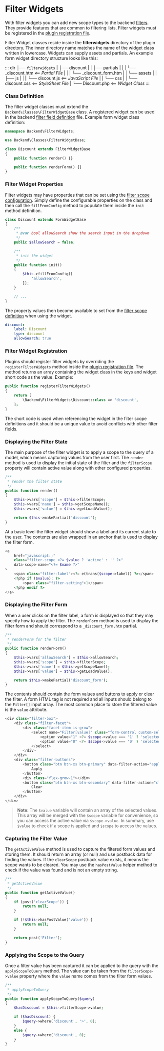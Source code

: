 # Filter Widgets

With filter widgets you can add new scope types to the backend [filters](../backend/filters.md). They provide features that are common to filtering lists. Filter widgets must be registered in the [plugin registration file](../extending.md).

Filter Widget classes reside inside the **filterwidgets** directory of the plugin directory. The inner directory name matches the name of the widget class written in lowercase. Widgets can supply assets and partials. An example form widget directory structure looks like this:

::: dir
├── `filterwidgets`
|   ├── discount
|   |   ├── partials
|   |   |   └── _discount.htm _<== Partial File_
|   |   |   └── _discount_form.htm
|   |   └── assets
|   |       ├── js
|   |       |   └── discount.js _<== JavaScript File_
|   |       └── css
|   |           └── discount.css _<== StyleSheet File_
|   └── Discount.php _<== Widget Class_
:::

### Class Definition

The filter widget classes must extend the `Backend\Classes\FilterWidgetBase` class. A registered widget can be used in the backend [filter field definition](../../element/definitions.md) file. Example form widget class definition:

```php
namespace Backend\FilterWidgets;

use Backend\Classes\FilterWidgetBase;

class Discount extends FilterWidgetBase
{
    public function render() {}

    public function renderForm() {}
}
```

### Filter Widget Properties

Filter widgets may have properties that can be set using the [filter scope configuration](../../element/definitions.md). Simply define the configurable properties on the class and then call the `fillFromConfig` method to populate them inside the `init` method definition.

```php
class Discount extends FormWidgetBase
{
    /**
     * @var bool allowSearch show the search input in the dropdown
     */
    public $allowSearch = false;

    /**
     * init the widget
     */
    public function init()
    {
        $this->fillFromConfig([
            'allowSearch',
        ]);
    }

    // ...
}
```

The property values then become available to set from the [filter scope definition](../../element/definitions.md) when using the widget.

```yaml
discount:
    label: Discount
    type: discount
    allowSearch: true
```

### Filter Widget Registration

Plugins should register filter widgets by overriding the `registerFilterWidgets` method inside the [plugin registration file](../extending.md). The method returns an array containing the widget class in the keys and widget short code as the value. Example:

```php
public function registerFilterWidgets()
{
    return [
        \Backend\FilterWidgets\Discount::class => 'discount',
    ];
}
```

The short code is used when referencing the widget in the filter scope definitions and it should be a unique value to avoid conflicts with other filter fields.

### Displaying the Filter State

The main purpose of the filter widget is to apply a scope to the query of a model, which means capturing values from the user first. The `render` method is used to display the initial state of the filter and the `filterScope` property will contain active value along with other configured properties.

```php
/**
 * render the filter state
 */
public function render()
{
    $this->vars['scope'] = $this->filterScope;
    $this->vars['name'] = $this->getScopeName();
    $this->vars['value'] = $this->getLoadValue();

    return $this->makePartial('discount');
}
```

At a basic level the filter widget should show a label and its current state to the user. The contents are also wrapped in an anchor that is used to display the filter form.

```php
<a
    href="javascript:;"
    class="filter-scope <?= $value ? 'active' : '' ?>"
    data-scope-name="<?= $name ?>"
>
    <span class="filter-label"><?= e(trans($scope->label)) ?></span>
    <?php if ($value): ?>
        <span class="filter-setting">1</span>
    <?php endif ?>
</a>
```

### Displaying the Filter Form

When a user clicks on the filter label, a form is displayed so that they may specify how to apply the filter. The `renderForm` method is used to display the filter form and should correspond to a `_discount_form.htm` partial.

```php
/**
 * renderForm for the filter
 */
public function renderForm()
{
    $this->vars['allowSearch'] = $this->allowSearch;
    $this->vars['scope'] = $this->filterScope;
    $this->vars['name'] = $this->getScopeName();
    $this->vars['value'] = $this->getLoadValue();

    return $this->makePartial('discount_form');
}
```

The contents should contain the form values and buttons to apply or clear the filter. A form HTML tag is not required and all inputs should belong to the `Filter[]` input array. The most common place to store the filtered value is the `value` attribute.

```php
<div class="filter-box">
    <div class="filter-facet">
        <div class="facet-item is-grow">
            <select name="Filter[value]" class="form-control custom-select <?= $allowSearch ? '' : 'select-no-search' ?> input-sm">
                <option value="1" <?= $scope->value === '1' ? 'selected="selected"' : '' ?>>has a discount</option>
                <option value="0" <?= $scope->value === '0' ? 'selected="selected"' : '' ?>>does not have a discount</option>
            </select>
        </div>
    </div>
    <div class="filter-buttons">
        <button class="btn btn-xs btn-primary" data-filter-action="apply">
            Apply
        </button>
        <div class="flex-grow-1"></div>
        <button class="btn btn-xs btn-secondary" data-filter-action="clear">
            Clear
        </button>
    </div>
</div>
```

> **Note**: The `$value` variable will contain an array of the selected values. This array will be merged with the `$scope` variable for convenience, so you can access the active value via `$scope->value`. In summary, use `$value` to check if a scope is applied and `$scope` to access the values.

### Capturing the Filter Value

The `getActiveValue` method is used to capture the filtered form values and storing them. It should return an array (or null) and use postback data for finding the values. If the `clearScope` postback value exists, it means the scope wants to be cleared. You may use the `hasPostValue` helper method to check if the value was found and is not an empty string.

```php
/**
 * getActiveValue
 */
public function getActiveValue()
{
    if (post('clearScope')) {
        return null;
    }

    if (!$this->hasPostValue('value')) {
        return null;
    }

    return post('Filter');
}
```

### Applying the Scope to the Query

Once a filter value has been captured it can be applied to the query with the `applyScopeToQuery` method. The value can be taken from the `filterScope->value` property where the `value` name comes from the filter form values.

```php
/**
 * applyScopeToQuery
 */
public function applyScopeToQuery($query)
{
    $hasDiscount = $this->filterScope->value;

    if ($hasDiscount) {
        $query->where('discount', '>', 0);
    }
    else {
        $query->where('discount', 0);
    }
}
```
